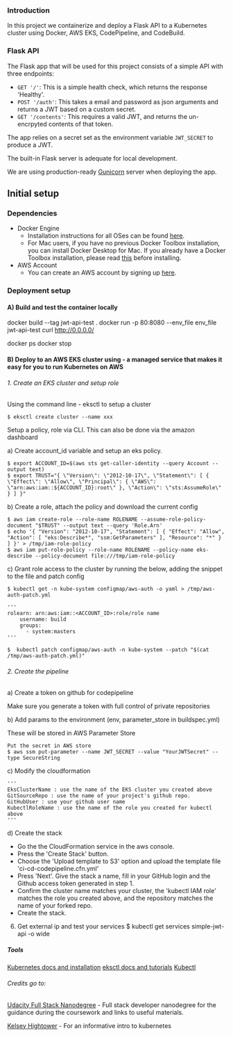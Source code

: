 ### Introduction

In this project we containerize and deploy a Flask API to a Kubernetes cluster using Docker, AWS EKS, CodePipeline, and CodeBuild.


### Flask API
The Flask app that will be used for this project consists of a simple API with three endpoints:

- `GET '/'`: This is a simple health check, which returns the response 'Healthy'. 
- `POST '/auth'`: This takes a email and password as json arguments and returns a JWT based on a custom secret.
- `GET '/contents'`: This requires a valid JWT, and returns the un-encrpyted contents of that token. 

The app relies on a secret set as the environment variable `JWT_SECRET` to produce a JWT. 

The built-in Flask server is adequate for local development. 

We are using production-ready [Gunicorn](https://gunicorn.org/) server when deploying the app.

## Initial setup

### Dependencies

- Docker Engine
    - Installation instructions for all OSes can be found [here](https://docs.docker.com/install/).
    - For Mac users, if you have no previous Docker Toolbox installation, you can install Docker Desktop for Mac. If you already have a Docker Toolbox installation, please read [this](https://docs.docker.com/docker-for-mac/docker-toolbox/) before installing.
 - AWS Account
     - You can create an AWS account by signing up [here](https://aws.amazon.com/#).
     
### Deployment setup


#### A) Build and test the container locally
docker build --tag jwt-api-test .
docker run  -p 80:8080 --env_file env_file jwt-api-test 
curl http://0.0.0.0/

docker ps
docker stop <Container Id>

#### B) Deploy to an AWS EKS cluster using - a managed service that makes it easy for you to run Kubernetes on AWS

###### 1. Create an EKS cluster and setup role

Using the command line - eksctl to setup a cluster
```
$ eksctl create cluster --name xxx
```

Setup a policy, role via CLI. This can also be done via the amazon dashboard

a) Create account_id variable and setup an eks policy.
```
$ export ACCOUNT_ID=$(aws sts get-caller-identity --query Account --output text)
$ export TRUST="{ \"Version\": \"2012-10-17\", \"Statement\": [ { \"Effect\": \"Allow\", \"Principal\": { \"AWS\": \"arn:aws:iam::${ACCOUNT_ID}:root\" }, \"Action\": \"sts:AssumeRole\" } ] }"
```

b) Create a role, attach the policy and download the current config
```
$ aws iam create-role --role-name ROLENAME --assume-role-policy-document "$TRUST" --output text --query 'Role.Arn'
$ echo '{ "Version": "2012-10-17", "Statement": [ { "Effect": "Allow", "Action": [ "eks:Describe*", "ssm:GetParameters" ], "Resource": "*" } ] }' > /tmp/iam-role-policy 
$ aws iam put-role-policy --role-name ROLENAME --policy-name eks-describe --policy-document file:///tmp/iam-role-policy

```
c) Grant role access to the cluster by running the below, adding the snippet to the file and patch config
```
$ kubectl get -n kube-system configmap/aws-auth -o yaml > /tmp/aws-auth-patch.yml

'''
rolearn: arn:aws:iam::<ACCOUNT_ID>:role/role name
    username: build
    groups:
      - system:masters
'''

$  kubectl patch configmap/aws-auth -n kube-system --patch "$(cat /tmp/aws-auth-patch.yml)"
```

###### 2. Create the pipeline

a) Create a token on github for codepipeline

Make sure you generate a token with full control of private repositories

b) Add params to the environment (env, parameter_store in buildspec.yml)

These will be stored in AWS Parameter Store 

```
Put the secret in AWS store
$ aws ssm put-parameter --name JWT_SECRET --value "YourJWTSecret" --type SecureString
```
c) Modify the cloudformation 

```
'''
EksClusterName : use the name of the EKS cluster you created above
GitSourceRepo : use the name of your project's github repo.
GitHubUser : use your github user name
KubectlRoleName : use the name of the role you created for kubectl above
'''

```

d) Create the stack
- Go the the CloudFormation service in the aws console.
- Press the 'Create Stack' button.
- Choose the 'Upload template to S3' option and upload the template file 'ci-cd-codepipeline.cfn.yml'
- Press 'Next'. Give the stack a name, fill in your GitHub login and the Github access token generated in step 1.
- Confirm the cluster name matches your cluster, the 'kubectl IAM role' matches the role you created above, and the repository matches the name of your forked repo.
- Create the stack.


6. Get external ip and test your services
$ kubectl get services simple-jwt-api -o wide

##### Tools
[Kubernetes docs and installation](https://kubernetes.io/) 
[eksctl docs and tutorials](https://docs.aws.amazon.com/eks/latest/userguide/getting-started-eksctl.html)
[Kubectl](https://kubernetes.io/docs/tasks/tools/install-kubectl/)


###### Credits go to:

[Udacity Full Stack Nanodegree](https://www.udacity.com) - Full stack developer nanodegree for the guidance during the coursework and links to useful materials.

[Kelsey Hightower](https://www.youtube.com/watch?v=HlAXp0-M6SY) - For an informative intro to kubernetes 